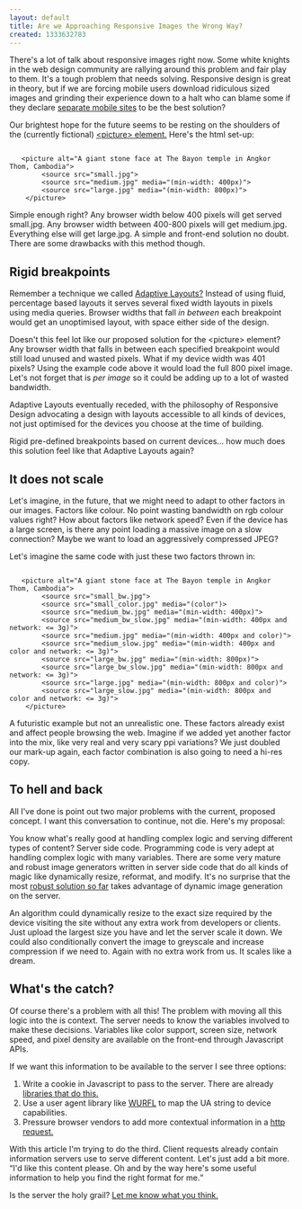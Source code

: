 ```yaml
---
layout: default
title: Are we Approaching Responsive Images the Wrong Way?
created: 1333632783
---
```

<p>There's a lot of talk about responsive images right now. Some white knights in the web design community are rallying around this problem and fair play to them. It's a tough problem that needs solving. Responsive design is great in theory, but if we are forcing mobile users download ridiculous sized images and grinding their experience down to a halt who can blame some if they declare <a href="http://blog.cloudfour.com/css-media-query-for-mobile-is-fools-gold/">separate mobile sites</a> to be the best solution?</p>

<p>Our brightest hope for the future seems to be resting on the shoulders of the (currently fictional) <a href="http://www.w3.org/community/respimg/2012/03/07/14/">&lt;picture&gt; element.</a> Here's the html set-up:</p>

<pre><code>    
   &lt;picture alt="A giant stone face at The Bayon temple in Angkor Thom, Cambodia"&gt;
        &lt;source src="small.jpg"&gt;
        &lt;source src="medium.jpg" media="(min-width: 400px)"&gt;
        &lt;source src="large.jpg" media="(min-width: 800px)"&gt;
    &lt;/picture&gt;
</code></pre>

<p>Simple enough right? Any browser width below 400 pixels will get served small.jpg. Any browser width between 400-800 pixels will get medium.jpg. Everything else will get large.jpg. A simple and front-end solution no doubt. There are some drawbacks with this method though.</p>

<h2>Rigid breakpoints</h2>

<p>Remember a technique we called <a href="http://csswizardry.com/2011/01/forget-responsive-web-design/">Adaptive Layouts?</a> Instead of using fluid, percentage based layouts it serves several fixed width layouts in pixels using media queries. Browser widths that fall <em>in between</em> each breakpoint would get an unoptimised layout, with space either side of the design.</p>

<p>Doesn't this feel lot like our proposed solution for the &lt;picture&gt; element? Any browser width that falls in between each specified breakpoint would still load unused and wasted pixels. What if my device width was 401 pixels? Using the example code above it would load the full 800 pixel image. Let's not forget that is <em>per image</em> so it could be adding up to a lot of wasted bandwidth.</p>

<p>Adaptive Layouts eventually receded, with the philosophy of Responsive Design advocating a design with layouts accessible to all kinds of devices, not just optimised for the devices you choose at the time of building.</p> 

<p>Rigid pre-defined breakpoints based on current devices... how much does this solution feel like that Adaptive Layouts again?</p>

<h2>It does not scale</h2>

<p>Let's imagine, in the future, that we might need to adapt to other factors in our images. Factors like colour. No point wasting bandwidth on rgb colour values right? How about factors like network speed? Even if the device has a large screen, is there any point loading a massive image on a slow connection? Maybe we want to load an aggressively compressed JPEG?</p>

<p>Let's imagine the same code with just these two factors thrown in:</p>


<pre><code>    
   &lt;picture alt="A giant stone face at The Bayon temple in Angkor Thom, Cambodia"&gt;
        &lt;source src="small_bw.jpg"&gt;
        &lt;source src="small_color.jpg" media="(color")&gt;
        &lt;source src="medium_bw.jpg" media="(min-width: 400px)"&gt;
        &lt;source src="medium_bw_slow.jpg" media="(min-width: 400px and network: <= 3g)"&gt;
        &lt;source src="medium.jpg" media="(min-width: 400px and color)"&gt;
        &lt;source src="medium_slow.jpg" media="(min-width: 400px and color and network: <= 3g)"&gt;
        &lt;source src="large_bw.jpg" media="(min-width: 800px)"&gt;
        &lt;source src="large_bw_slow.jpg" media="(min-width: 800px and network: <= 3g)"&gt;
        &lt;source src="large.jpg" media="(min-width: 800px and color)"&gt;
        &lt;source src="large_slow.jpg" media="(min-width: 800px and color and network: <= 3g)"&gt;
    &lt;/picture&gt;
</code></pre>

<p>A futuristic example but not an unrealistic one. These factors already exist and affect people browsing the web. Imagine if we added yet another factor into the mix, like very real and very scary ppi variations? We just doubled our mark-up again, each factor combination is also going to need a hi-res copy.</p>

<h2>To hell and back</h2>

<p>All I've done is point out two major problems with the current, proposed concept. I want this conversation to continue, not die. Here's my proposal:</p>

<p>You know what's really good at handling complex logic and serving different types of content? Server side code. Programming code is very adept at handling complex logic with many variables. There are some very mature and robust image generators written in server side code that do all kinds of magic like dynamically resize, reformat, and modify. It's no surprise that the most <a href="http://www.sencha.com/learn/how-to-use-src-sencha-io/">robust solution so far</a> takes advantage of dynamic image generation on the server. 

<p>An algorithm could dynamically resize to the exact size required by the device visiting the site without any extra work from developers or clients. Just upload the largest size you have and let the server scale it down. We could also conditionally convert the image to greyscale and increase compression if we need to. Again with no extra work from us. It scales like a dream.</p>

<h2>What's the catch?</h2>

<p>Of course there's a problem with all this! The problem with moving all this logic into the is context. The server needs  to know the variables involved to make these decisions. Variables like color support, screen size, network speed, and pixel density are available on the front-end through Javascript APIs.</p>

<p>If we want this information to be available to  the server I see three options:</p>

<ol>
  <li>Write a cookie in Javascript to pass to the server. There are already <a href="http://tripleodeon.com/2010/10/modernizr-on-the-server-side/">libraries that do this.</a></li>
  <li>Use a user agent library like <a href="http://wurfl.sourceforge.net/">WURFL</a> to map the UA string to device capabilities.</li>
  <li>Pressure browser vendors to add more contextual information in a <a href="http://djce.org.uk/dumprequest">http request.</a></li>
</ol>

<p>With this article I'm trying to do the third. Client requests already contain information servers use to serve different content. Let's just add a bit more. <q>I'd like this content please. Oh and by the way here's some useful information to help you find the right format for me.</p>

<p>Is the server the holy grail? <a href="https://twitter.com/lewisnyman">Let me know what you think.</a></p>
